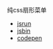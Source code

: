 纯css扇形菜单

- [jsrun](https://jsrun.net/5WyKp/)
- [jsbin](https://output.jsbin.com/nucupiw)
- [codepen](https://codepen.io/gzwawj/pen/KLeNVx)